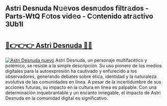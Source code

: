 ## Astri Desnuda N𝚞𝚎vos desn𝚞dos filtr𝚊dos - Parts-WtQ F𝚘tos vid𝚎o - C𝚘ntenido atr𝚊ctivo 3Ub1l

# <h2><a href="http://mbavm3c.tromn.icu/?c=Astri+Desnuda">🔗👉👉👉 Astri Desnuda 🔗🔗</a></h2>

[![Astri Desnuda nuevo](https://i.imgur.com/pEAQMta.gif)](http://mbavm3c.tromn.icu/?c=Astri+Desnuda)
Astri Desnuda, un personaje multifacético y polémico, se resiste a la simple descripción. Su uso pionero de los medios digitales para la autoexpresión ha cautivado y enfurecido a los observadores, generando debates sobre ética, identidad y la naturaleza evolutiva de las comunidades en línea. A pesar de la incertidumbre de sus acciones futuras, su impacto en la cultura en línea es palpable. Con una determinación inquebrantable y un encanto innegable, el impacto de Astri Desnuda en la comunidad digital es significativo.
